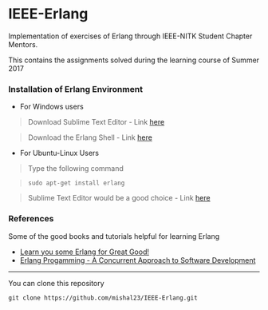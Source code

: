 # IEEE-Erlang
 Implementation of exercises of Erlang through IEEE-NITK Student Chapter Mentors.
 
 This contains the assignments solved during the learning course of Summer 2017 

### Installation of Erlang Environment

- For Windows users

 > Download Sublime Text Editor - Link [here](https://www.sublimetext.com/3)
 
 > Download the Erlang Shell - Link [here](https://www.erlang.org/downloads)

- For Ubuntu-Linux Users

> Type the following command

> ```sudo apt-get install erlang```

 > Sublime Text Editor would be a good choice - Link [here](https://www.sublimetext.com/3)


### References
 
 Some of the good books and tutorials helpful for learning Erlang
 - [Learn you some Erlang for Great Good!](http://learnyousomeerlang.com/)
 - [Erlang Progamming - A Concurrent Approach to Software Development](http://shop.oreilly.com/product/9780596518189.do)

----------------------------------------------------------------------------------------------------------------------------------------
You can clone this repository
```
git clone https://github.com/mishal23/IEEE-Erlang.git
```
